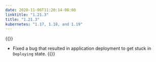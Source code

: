 ```yaml
---
date: 2020-11-06T11:20:14-08:00
linktitle: "1.21.3"
title: "1.21.3"
kubernetes: "1.17, 1.18, and 1.19"
---
```


{{<fixes>}}
* Fixed a bug that resulted in application deployment to get stuck in `Deploying` state.
{{</fixes>}}
